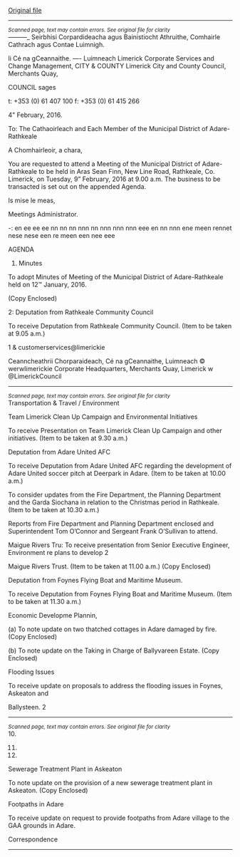 [Original file](https://www.limerick.ie/sites/default/files/media/documents/2017-06/Agenda%20-%20Municipal%20District%20of%20Adare-Rathkeale%20-%209th%20February%202016.pdf)

---
*<small>Scanned page, text may contain errors. See original file for clarity</small>*  
_—_——_ Seirbhisi Corpardideacha agus Bainistiocht Athruithe,
Comhairle Cathrach agus Contae Luimnigh.

li Cé na gCeannaithe.
—- Luimneach
Limerick Corporate Services and Change Management,
CITY & COUNTY Limerick City and County Council,
Merchants Quay,

COUNCIL sages

t: +353 (0) 61 407 100
f: +353 (0) 61 415 266

4" February, 2016.

To: The Cathaoirleach and Each Member of the Municipal District of Adare-Rathkeale

A Chomhairleoir, a chara,

You are requested to attend a Meeting of the Municipal District of Adare-Rathkeale to be held in Aras
Sean Finn, New Line Road, Rathkeale, Co. Limerick, on Tuesday, 9” February, 2016 at 9.00 a.m. The
business to be transacted is set out on the appended Agenda.

Is mise le meas,

Meetings Administrator.

-: en ee ee ee nn nn nn nnn nn nnn nnn nnn eee en nn nnn ene meen rennet nese nese een re meen een nee eee

AGENDA

1. Minutes

To adopt Minutes of Meeting of the Municipal District of Adare-Rathkeale held on 12™ January,
2016.

(Copy Enclosed)

2: Deputation from Rathkeale Community Council

To receive Deputation from Rathkeale Community Council. (Item to be taken at 9.05 a.m.)

1 & customerservices@limerickie

Ceanncheathrii Chorparaideach, Cé na gCeannaithe, Luimneach © werwlimerickie
Corporate Headquarters, Merchants Quay, Limerick w @LimerickCouncil


---
*<small>Scanned page, text may contain errors. See original file for clarity</small>*  
Transportation & Travel / Environment

Team Limerick Clean Up Campaign and Environmental Initiatives

To receive Presentation on Team Limerick Clean Up Campaign and other initiatives. (Item to be
taken at 9.30 a.m.)

Deputation from Adare United AFC

To receive Deputation from Adare United AFC regarding the development of Adare United soccer
pitch at Deerpark in Adare. (Item to be taken at 10.00 a.m.)

To consider updates from the Fire Department, the Planning Department and the Garda
Siochana in relation to the Christmas period in Rathkeale. (Item to be taken at 10.30 a.m.)

Reports from Fire Department and Planning Department enclosed and Superintendent Tom
O’Connor and Sergeant Frank O’Sullivan to attend.

Maigue Rivers Tru:
To receive presentation from Senior Executive Engineer, Environment re plans to develop 2

Maigue Rivers Trust. (Item to be taken at 11.00 a.m.)
(Copy Enclosed)

Deputation from Foynes Flying Boat and Maritime Museum.

To receive Deputation from Foynes Flying Boat and Maritime Museum. (Item to be taken at
11.30 a.m.)

Economic Developme Plannin,

(a) To note update on two thatched cottages in Adare damaged by fire.
(Copy Enclosed)

(b) To note update on the Taking in Charge of Ballyvareen Estate.
(Copy Enclosed)

Flooding Issues

To receive update on proposals to address the flooding issues in Foynes, Askeaton and

Ballysteen.
2


---
*<small>Scanned page, text may contain errors. See original file for clarity</small>*  
10.

11.

12.

Sewerage Treatment Plant in Askeaton

To note update on the provision of a new sewerage treatment plant in Askeaton.
(Copy Enclosed)

Footpaths in Adare

To receive update on request to provide footpaths from Adare village to the GAA grounds in
Adare.

Correspondence


---
